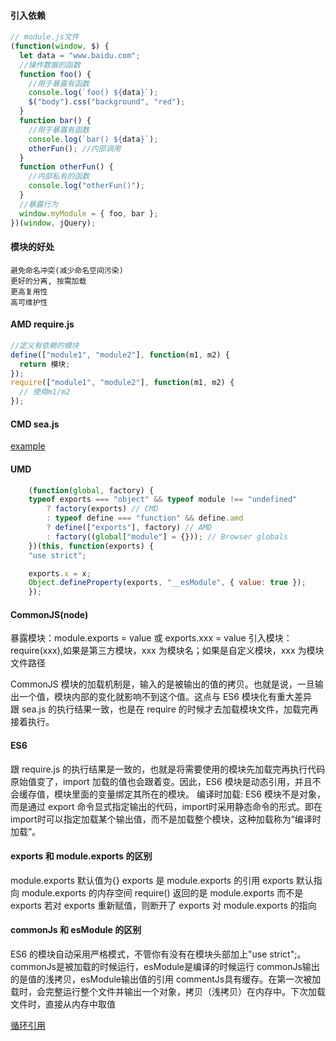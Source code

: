 #### 引入依赖

```js
// module.js文件
(function(window, $) {
  let data = "www.baidu.com";
  //操作数据的函数
  function foo() {
    //用于暴露有函数
    console.log(`foo() ${data}`);
    $("body").css("background", "red");
  }
  function bar() {
    //用于暴露有函数
    console.log(`bar() ${data}`);
    otherFun(); //内部调用
  }
  function otherFun() {
    //内部私有的函数
    console.log("otherFun()");
  }
  //暴露行为
  window.myModule = { foo, bar };
})(window, jQuery);
```

#### 模块的好处

>

    避免命名冲突(减少命名空间污染)
    更好的分离, 按需加载
    更高复用性
    高可维护性

>

#### AMD require.js

```js
//定义有依赖的模块
define(["module1", "module2"], function(m1, m2) {
  return 模块;
});
require(["module1", "module2"], function(m1, m2) {
  // 使用m1/m2
});
```

#### CMD sea.js

[example](./sea.js)

#### UMD

```js
    (function(global, factory) {
    typeof exports === "object" && typeof module !== "undefined"
        ? factory(exports) // CMD
        : typeof define === "function" && define.amd
        ? define(["exports"], factory) // AMD
        : factory((global["module"] = {})); // Browser globals
    })(this, function(exports) {
    "use strict";

    exports.x = x;
    Object.defineProperty(exports, "__esModule", { value: true });
    });
```

#### CommonJS(node)

暴露模块：module.exports = value 或 exports.xxx = value
引入模块：require(xxx),如果是第三方模块，xxx 为模块名；如果是自定义模块，xxx 为模块文件路径

> 
  CommonJS 模块的加载机制是，输入的是被输出的值的拷贝。也就是说，一旦输出一个值，模块内部的变化就影响不到这个值。这点与 ES6 模块化有重大差异  
  跟 sea.js 的执行结果一致，也是在 require 的时候才去加载模块文件，加载完再接着执行。
>

#### ES6
>
  跟 require.js 的执行结果是一致的，也就是将需要使用的模块先加载完再执行代码
  原始值变了，import 加载的值也会跟着变。因此，ES6 模块是动态引用，并且不会缓存值，模块里面的变量绑定其所在的模块。
  编译时加载: ES6 模块不是对象，而是通过 export 命令显式指定输出的代码，import时采用静态命令的形式。即在import时可以指定加载某个输出值，而不是加载整个模块，这种加载称为“编译时加载”。
>

####  exports 和 module.exports 的区别
module.exports 默认值为{}
exports 是 module.exports 的引用
exports 默认指向 module.exports 的内存空间
require() 返回的是 module.exports 而不是 exports
若对 exports 重新赋值，则断开了 exports 对 module.exports 的指向

#### commonJs 和 esModule 的区别
ES6 的模块自动采用严格模式，不管你有没有在模块头部加上"use strict";。
commonJs是被加载的时候运行，esModule是编译的时候运行
commonJs输出的是值的浅拷贝，esModule输出值的引用
commentJs具有缓存。在第一次被加载时，会完整运行整个文件并输出一个对象，拷贝（浅拷贝）在内存中。下次加载文件时，直接从内存中取值


[循环引用](https://mp.weixin.qq.com/s/NFNcwLZq97MNcyHqEfJs2Q)

